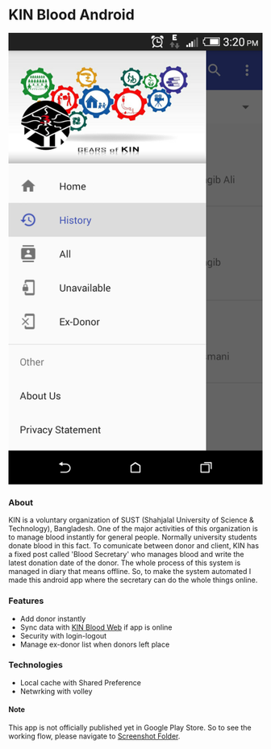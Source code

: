 # KIN Blood Android
![KIN Blood Android](https://github.com/nowshad-hasan/KIN-blood-android/blob/master/Screenshots/screenshot_02.png)
### About
KIN is a voluntary organization of SUST (Shahjalal University of Science & Technology), Bangladesh. One of the major activities of this
organization is to manage blood instantly for general people. Normally university students donate blood in this fact. To comunicate
between donor and client, KIN has a fixed post called 'Blood Secretary' who manages blood and write the latest donation date of the donor.
The whole process of this system is managed in diary that means offline. So, to make the system automated I made this android app where the
secretary can do the whole things online.

### Features
* Add donor instantly
* Sync data with [KIN Blood Web](https://github.com/nowshad-hasan/KIN_Blood_Web) if app is online
* Security with login-logout 
* Manage ex-donor list when donors left place

### Technologies
* Local cache with Shared Preference
* Netwrking with volley

#### Note
This app is not officially published yet in Google Play Store. So to see the working flow, please navigate to [Screenshot Folder](https://github.com/nowshad-hasan/KIN-blood-android/blob/master/Screenshots).
